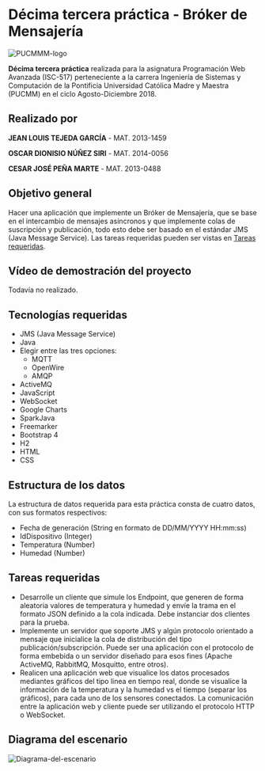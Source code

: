 # Décima tercera práctica - Bróker de Mensajería 

![PUCMMM-logo](https://i.imgur.com/9eEIci9.png)

**Décima tercera práctica** realizada para la asignatura Programación Web Avanzada (ISC-517) perteneciente a la carrera Ingeniería de Sistemas y Computación de la Pontificia Universidad Católica Madre y Maestra (PUCMM) en el ciclo Agosto-Diciembre 2018.

## Realizado por

**JEAN LOUIS TEJEDA GARCÍA** -  MAT. 2013-1459

**OSCAR DIONISIO NÚÑEZ SIRI** -  MAT. 2014-0056

**CESAR JOSÉ PEÑA MARTE** - MAT. 2013-0488

## Objetivo general

Hacer una aplicación que implemente un Bróker de Mensajería, que se base en el intercambio de mensajes asíncronos y que implemente colas de suscripción y publicación, todo esto debe ser basado en el estándar JMS (Java Message Service). Las tareas requeridas pueden ser vistas en [Tareas requeridas](#tareas-requeridas).

## Vídeo de demostración del proyecto

Todavía no realizado.

## Tecnologías requeridas

- JMS (Java Message Service)
- Java
- Elegir entre las tres opciones:
	- MQTT
	- OpenWire
	- AMQP
- ActiveMQ
- JavaScript
- WebSocket
- Google Charts
- SparkJava
- Freemarker
- Bootstrap 4
- H2
- HTML
- CSS

## Estructura de los datos

La estructura de datos requerida para esta práctica consta de cuatro datos, con sus formatos respectivos:

- Fecha de generación (String en formato de DD/MM/YYYY HH:mm:ss)
- IdDispositivo (Integer)
- Temperatura (Number)
- Humedad (Number)

## Tareas requeridas

- Desarrolle un cliente que simule los Endpoint, que generen de forma aleatoria valores de temperatura y humedad y envíe la trama en el formato JSON definido a la cola indicada. Debe instanciar dos clientes para la prueba.
- Implemente un servidor que soporte JMS y algún protocolo orientado a mensaje que inicialice la cola de distribución del tipo publicación/subscripción. Puede ser una aplicación con el protocolo de forma embebida o un servidor diseñado para esos fines (Apache ActiveMQ, RabbitMQ, Mosquitto, entre otros).
- Realicen una aplicación web que visualice los datos procesados mediantes gráficos del tipo linea en tiempo real, donde se visualice la información de la temperatura y la humedad vs el tiempo (separar los gráficos), para cada uno de los sensores conectados. La comunicación entre la aplicación web y cliente puede ser utilizando el protocolo HTTP o WebSocket.

## Diagrama del escenario

![Diagrama-del-escenario](https://i.imgur.com/8vQGIcf.png)
